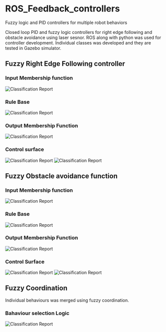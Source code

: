 # ROS_Feedback_controllers
Fuzzy logic and PID controllers for multiple robot behaviors

Closed loop PID and fuzzy logic controllers for right edge following and obstacle avoidance using laser sesnor. 
ROS along with python was used for controller development. 
Individual classes was developed and they are tested in Gazebo simulator.
## Fuzzy Right Edge Following controller
### Input Membership function
![Classification Report](https://github.com/naveenkumarch/ROS_Feedback_controllers/blob/main/Pics/REF_MF.PNG?raw=true)
### Rule Base
![Classification Report](https://github.com/naveenkumarch/ROS_Feedback_controllers/blob/main/Pics/REF_RuleBase.PNG?raw=true)
### Output Membership Function
![Classification Report](https://github.com/naveenkumarch/ROS_Feedback_controllers/blob/main/Pics/REF_OMF.PNG?raw=true)
### Control surface 
![Classification Report](https://github.com/naveenkumarch/ROS_Feedback_controllers/blob/main/Pics/CS_REF_Str.PNG?raw=true)
![Classification Report](https://github.com/naveenkumarch/ROS_Feedback_controllers/blob/main/Pics/REF_FS_CS.PNG?raw=true)

## Fuzzy Obstacle avoidance function
### Input Membership function 
![Classification Report](https://github.com/naveenkumarch/ROS_Feedback_controllers/blob/main/Pics/OBS_AV_IMF.PNG?raw=true)
### Rule Base
![Classification Report](https://github.com/naveenkumarch/ROS_Feedback_controllers/blob/main/Pics/OBS_AV_Rule_base.PNG?raw=true)
### Output Membership Function
![Classification Report](https://github.com/naveenkumarch/ROS_Feedback_controllers/blob/main/Pics/OBS_AV_OMF.PNG?raw=true)
### Control Surface
![Classification Report](https://github.com/naveenkumarch/ROS_Feedback_controllers/blob/main/Pics/OBS_AV_FS_CS.PNG?raw=true)
![Classification Report](https://github.com/naveenkumarch/ROS_Feedback_controllers/blob/main/Pics/OBS_AV_ST_CS.PNG?raw=true)

## Fuzzy Coordination
Individual behaviours was merged using fuzzy coordination.
### Bahaviour selection Logic
![Classification Report](https://github.com/naveenkumarch/ROS_Feedback_controllers/blob/main/Pics/Fuzzy_Coordination.PNG?raw=true)
